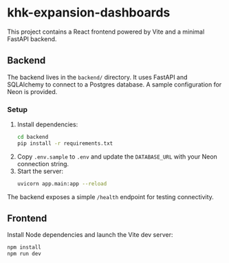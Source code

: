 # khk-expansion-dashboards

This project contains a React frontend powered by Vite and a minimal FastAPI backend.

## Backend

The backend lives in the `backend/` directory. It uses FastAPI and SQLAlchemy to connect to a Postgres database. A sample configuration for Neon is provided.

### Setup

1. Install dependencies:
   ```bash
   cd backend
   pip install -r requirements.txt
   ```
2. Copy `.env.sample` to `.env` and update the `DATABASE_URL` with your Neon connection string.
3. Start the server:
   ```bash
   uvicorn app.main:app --reload
   ```

The backend exposes a simple `/health` endpoint for testing connectivity.

## Frontend

Install Node dependencies and launch the Vite dev server:

```bash
npm install
npm run dev
```
